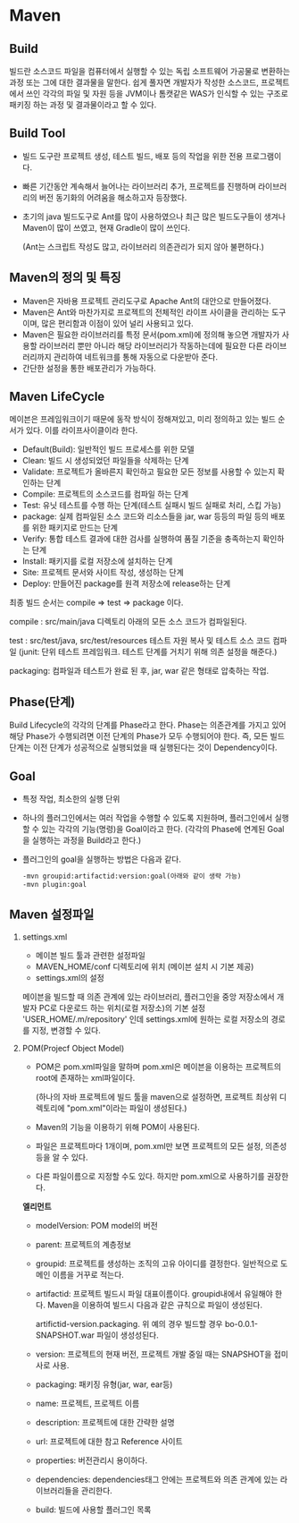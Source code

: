 # Maven



## Build

빌드란 소스코드 파일을 컴퓨터에서 실행할 수 있는 독립 소프트웨어 가공물로 변환하는 과정 또는 그에 대한 결과물을 말한다. 쉽게 풀자면 개발자가 작성한 소스코드, 프로젝트에서 쓰인 각각의 파일 및 자원 등을 JVM이나 톰캣같은 WAS가 인식할 수 있는 구조로 패키징 하는 과정 및 결과물이라고 할 수 있다.



## Build Tool

-   빌드 도구란 프로젝트 생성, 테스트 빌드, 배포 등의 작업을 위한 전용 프로그램이다.

-   빠른 기간동안 계속해서 늘어나는 라이브러리 추가, 프로젝트를 진행하며 라이브러리의 버전 동기화의 어려움을 해소하고자 등장했다.

-   초기의 java 빌드도구로 Ant를 많이 사용하였으나 최근 많은 빌드도구들이 생겨나 Maven이 많이 쓰였고, 현재 Gradle이 많이 쓰인다.

    (Ant는 스크립트 작성도 많고, 라이브러리 의존관리가 되지 않아 불편하다.)



## Maven의 정의 및 특징

-   Maven은 자바용 프로젝트 관리도구로 Apache Ant의 대안으로 만들어졌다.
-   Maven은 Ant와 마찬가지로 프로젝트의 전체적인 라이프 사이클을 관리하는 도구이며, 많은 편리함과 이점이 있어 널리 사용되고 있다.
-   Maven은 필요한 라이브러리를 특정 문서(pom.xml)에 정의해 놓으면 개발자가 사용할 라이브러리 뿐만 아니라 해당 라이브러리가 작동하는데에 필요한 다른 라이브러리까지 관리하여 네트워크를 통해 자동으로 다운받아 준다.
-   간단한 설정을 통한 배포관리가 가능하다.



## Maven LifeCycle

메이븐은 프레임워크이기 때문에 동작 방식이 정해져있고, 미리 정의하고 있는 빌드 순서가 있다. 이를 라이프사이클이라 한다.

-   Default(Build): 일반적인 빌드 프로세스를 위한 모델
-   Clean: 빌드 시 생성되었던 파일들을 삭제하는 단계
-   Validate: 프로젝트가 올바른지 확인하고 필요한 모든 정보를 사용할 수 있는지 확인하는 단계
-   Compile: 프로젝트의 소스코드를 컴파일 하는 단계
-   Test: 유닛 테스트를 수행 하는 단계(테스트 실패시 빌드 실패로 처리, 스킵 가능)
-   package: 실제 컴파일된 소스 코드와 리소스들을 jar, war 등등의 파일 등의 배포를 위한 패키지로 만드는 단계
-   Verify: 통합 테스트 결과에 대한 검사를 실행하여 품질 기준을 충족하는지 확인하는 단계
-   Install: 패키지를 로컬 저장소에 설치하는 단계
-   Site: 프로젝트 문서와 사이트 작성, 생성하는 단계
-   Deploy: 만들어진 package를 원격 저장소에 release하는 단계



최종 빌드 순서는 compile => test => package 이다.

compile : src/main/java 디렉토리 아래의 모든 소스 코드가 컴파일된다.

test : src/test/java, src/test/resources 테스트 자원 복사 및 테스트 소스 코드 컴파일 (junit: 단위 테스트 프레임워크. 테스트 단계를 거치기 위해 의존 설정을 해준다.)

packaging: 컴파일과 테스트가 완료 된 후, jar, war 같은 형태로 압축하는 작업.



## Phase(단계)

Build Lifecycle의 각각의 단계를 Phase라고 한다. Phase는 의존관계를 가지고 있어 해당 Phase가 수행되려면 이전 단계의 Phase가 모두 수행되어야 한다. 즉, 모든 빌드단계는 이전 단계가 성공적으로 실행되었을 때 실행된다는 것이 Dependency이다.



## Goal

-   특정 작업, 최소한의 실행 단위

-   하나의 플러그인에서는 여러 작업을 수행할 수 있도록 지원하며, 플러그인에서 실행할 수 있는 각각의 기능(명령)을 Goal이라고 한다. (각각의 Phase에 연계된 Goal을 실행하는 과정을 Build라고 한다.)

-   플러그인의 goal을 실행하는 방법은 다음과 같다.

    ``` xml
    -mvn groupid:artifactid:version:goal(아래와 같이 생략 가능)
    -mvn plugin:goal
    ```





## Maven 설정파일

1.  settings.xml

    -   메이븐 빌드 툴과 관련한 설정파일
    -   MAVEN_HOME/conf 디렉토리에 위치 (메이븐 설치 시 기본 제공)
    -   settings.xml의 설정

    메이븐을 빌드할 때 의존 관계에 있는 라이브러리, 플러그인을 중앙 저장소에서 개발자 PC로 다운로드 하는 위치(로컬 저장소)의 기본 설정 'USER_HOME/.m/repository' 인데 settings.xml에 원하는 로컬 저장소의 경로를 지정, 변경할 수 있다.

    

2.  POM(Projecf Object Model)

    -   POM은 pom.xml파일을 말하며 pom.xml은 메이븐을 이용하는 프로젝트의 root에 존재하는 xml파일이다.

        (하나의 자바 프로젝트에 빌드 툴을 maven으로 설정하면, 프로젝트 최상위 디렉토리에 "pom.xml"이라는 파일이 생성된다.)

    -   Maven의 기능을 이용하기 위해 POM이 사용된다.

    -   파일은 프로젝트마다 1개이며, pom.xml만 보면 프로젝트의 모든 설정, 의존성 등을 알 수 있다.

    -   다른 파일이름으로 지정할 수도 있다. 하지만 pom.xml으로 사용하기를 권장한다.

    **엘리먼트**

    -   modelVersion: POM model의 버전

    -   parent: 프로젝트의 계층정보

    -   groupid: 프로젝트를 생성하는 조직의 고유 아이디를 결정한다. 일반적으로 도메인 이름을 거꾸로 적는다.

    -   artifactid: 프로젝트 빌드시 파일 대표이름이다. groupid내에서 유일해야 한다. Maven을 이용하여 빌드시 다음과 같은 규칙으로 파일이 생성된다.

        artifictid-version.packaging. 위 예의 경우 빌드할 경우 bo-0.0.1-SNAPSHOT.war 파일이 생성성된다.

    -   version: 프로젝트의 현재 버전, 프로젝트 개발 중일 때는 SNAPSHOT을 접미사로 사용.

    -   packaging: 패키징 유형(jar, war, ear등)

    -   name: 프로젝트, 프로젝트 이름

    -   description: 프로젝트에 대한 간략한 설명

    -   url: 프로젝트에 대한 참고 Reference 사이트

    -   properties: 버전관리시 용이하다.

    -   dependencies: dependencies태그 안에는 프로젝트와 의존 관계에 있는 라이브러리들을 관리한다.

    -   build: 빌드에 사용할 플러그인 목록








